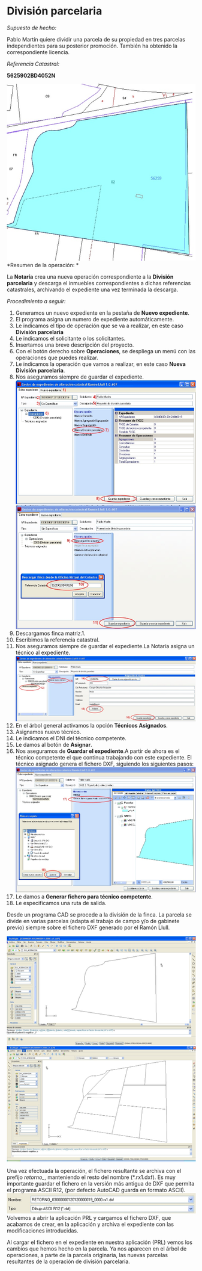 # División parcelaria

*Supuesto de hecho:*

Pablo Martín quiere dividir una parcela de su propiedad en tres parcelas independientes para su posterior promoción. También ha obtenido la correspondiente licencia.

*Referencia Catastral:*

**5625902BD4052N**

![](/images/ope3/div1.jpg)
*Resumen de la operación: *

La **Notaría** crea una nueva operación correspondiente a la **División parcelaria** y descarga el  inmuebles correspondientes a dichas referencias catastrales, archivando el expediente una vez terminada la descarga.

*Procedimiento a seguir:*

1. Generamos un nuevo expediente en la pestaña de **Nuevo expediente**.
2. El programa asigna un numero de expediente automáticamente.
3. Le indicamos el tipo de operación que se va a realizar, en este caso **División parcelaria**
4. Le indicamos el solicitante o los solicitantes.
5. Insertamos una breve descripción del proyecto.
6. Con el botón derecho sobre **Operaciones**, se despliega un menú con las operaciones que puedes realizar.
7. Le indicamos la operación que vamos a realizar, en este caso **Nueva División parcelaria**.
8. Nos aseguramos siempre de guardar el expediente.![](/images/ope3/div2.jpg)   ![](/images/ope3/div3.jpg)
9. Descargamos  finca matriz.1. 
10. Escribimos la referencia catastral.
11. Nos aseguramos siempre de guardar el expediente.La Notaría asigna un técnico al expediente.![](/images/ope3/div4.jpg)
12. En el árbol general activamos la opción **Técnicos Asignados**.
13. Asignamos nuevo técnico. 
14. Le indicamos el DNI del técnico competente. 
15. Le damos al botón de **Asignar**.
16. Nos aseguramos de **Guardar el expediente**.A partir de ahora es el técnico competente el que continua trabajando con este expediente. El  técnico asignado genera el fichero DXF, siguiendo los siguientes pasos:![](/images/ope3/div5.jpg)
17. Le damos a **Generar fichero para técnico competente**.
18. Le especificamos una ruta de salida.

Desde un programa CAD se procede a la división de la finca. La parcela se divide en varias parcelas (adapta el trabajo de campo y/o de gabinete previo) siempre sobre el fichero DXF generado por el Ramón Llull.

![Antes](/images/ope3/div6.jpg)
![Después](/images/ope3/div7.jpg)

Una vez efectuada la operación, el fichero resultante se archiva con el prefijo *retorno_*, manteniendo el resto del nombre (\*.rx1.dxf).
Es muy importante guardar el fichero en la versión más antigua de DXF que permita el programa ASCII R12, (por defecto  AutoCAD  guarda en formato ASCII).
![Después](/images/ope3/div8.jpg)
Volvemos a abrir la aplicación PRL y cargamos el fichero DXF, que acabamos de crear, en la aplicación y archiva el expediente con las modificaciones introducidas.

Al cargar el fichero en el expediente en nuestra aplicación (PRL) vemos los cambios que hemos hecho en la parcela. Ya nos aparecen en el árbol de operaciones, a parte de la parcela originaria, las  nuevas parcelas resultantes de la operación de división parcelaria.


